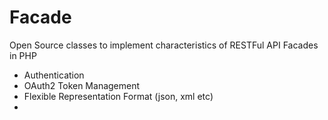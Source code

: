 Facade
======

Open Source classes to implement characteristics of RESTFul API Facades in PHP

- Authentication
- OAuth2 Token Management
- Flexible Representation Format (json, xml etc)
- 